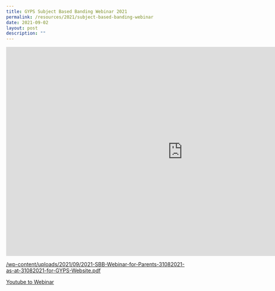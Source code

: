 ```yaml
---
title: GYPS Subject Based Banding Webinar 2021
permalink: /resources/2021/subject-based-banding-webinar
date: 2021-09-02
layout: post
description: ""
---
```

<iframe allowfullscreen="true" height="569" width="960" frameborder="0" src="https://docs.google.com/presentation/d/e/2PACX-1vSt6t3SlEulb3chwuO0WVT-MYebuENn6kv2j0swA0BbSRV3pvJ0h8EWA1jA-E7vCqKgnX39jR9BFa0X/embed?start=false&amp;loop=false&amp;delayms=3000"></iframe>

[/wp-content/uploads/2021/09/2021-SBB-Webinar-for-Parents-31082021-as-at-31082021-for-GYPS-Website.pdf](/files/2021-SBB-Webinar-for-Parents-31082021-as-at-31082021-for-GYPS-Website.pdf)

[Youtube to Webinar](https://youtu.be/UWhlYiYxg14)